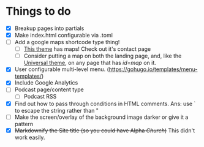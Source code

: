 # Things to do
- [x] Breakup pages into partials
- [x]  Make index.html configurable via .toml
- [ ] Add a google maps shortcode type thing!
  - [ ] [This theme](https://github.com/devcows/hugo-universal-theme) has maps! Check out it's contact page
  - [ ] Consider putting a map on both the landing page, and, like the [Universal theme](https://github.com/devcows/hugo-universal-theme), on any page that has *id=map* on it.
- [x] User configurable multi-level menu. (https://gohugo.io/templates/menu-templates/)
- [x] Include Google Analytics
- [ ] Podcast page/content type
  - [ ] Podcast RSS
- [x] Find out how to pass through conditions in HTML comments. Ans: use ` to escape the string rather than "
- [ ] Make the screen/overlay of the background image darker or give it a pattern
- [x] ~~Markdownify the Site title (so you could have Alpha *Church*)~~ This didn't work easily.

